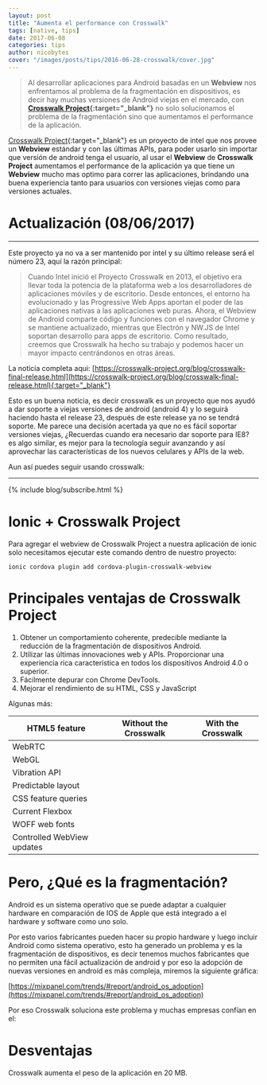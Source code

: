 ```yaml
---
layout: post
title: "Aumenta el performance con Crosswalk"
tags: [native, tips]  
date: 2017-06-08
categories: tips
author: nicobytes
cover: "/images/posts/tips/2016-06-28-crosswalk/cover.jpg"
---
```


> Al desarrollar aplicaciones para Android basadas en un **Webview** nos enfrentamos al problema de la fragmentación en dispositivos, es decir hay muchas versiones de Android viejas en el mercado, con **[Crosswalk Project](https://crosswalk-project.org/){:target="_blank"}** no solo solucionamos el problema de la fragmentación sino que aumentamos el performance de la aplicación.

<amp-img width="1746" height="934" layout="responsive" src="/images/posts/tips/2016-06-28-crosswalk/cover.jpg" alt="crosswalk"></amp-img>

[Crosswalk Project](https://crosswalk-project.org/){:target="_blank"} es un proyecto de intel que nos provee un **Webview** estándar y con las últimas APIs, para poder usarlo sin importar que versión de android tenga el usuario, al usar el **Webview** de **Crosswalk Project** aumentamos el performance de la aplicación ya que tiene un **Webview** mucho mas optimo para correr las aplicaciones, brindando una buena experiencia tanto para usuarios con versiones viejas como para versiones actuales.

# Actualización (08/06/2017)
<hr/>

Este proyecto ya no va a ser mantenido por intel y su último release será el número 23, aquí la razón principal:
 
> Cuando Intel inició el Proyecto Crosswalk en 2013, el objetivo era llevar toda la potencia de la plataforma web a los desarrolladores de aplicaciones móviles y de escritorio. Desde entonces, el entorno ha evolucionado y las Progressive Web Apps aportan el poder de las aplicaciones nativas a las aplicaciones web puras. Ahora, el Webview de Android comparte código y funciones con el navegador Chrome y se mantiene actualizado, mientras que Electrón y NW.JS de Intel soportan desarrollo para apps de escritorio. Como resultado, creemos que Crosswalk ha hecho su trabajo y podemos hacer un mayor impacto centrándonos en otras áreas.
 
La noticia completa aqui: [https://crosswalk-project.org/blog/crosswalk-final-release.html](https://crosswalk-project.org/blog/crosswalk-final-release.html){:target="_blank"} 
 
Esto es un buena noticia, es decir crosswalk es un proyecto que nos ayudó a dar soporte a viejas versiones de android (android 4) y lo seguirá haciendo hasta el release 23, después de este release ya no se tendrá soporte. Me parece una decisión acertada ya que no es fácil soportar versiones viejas, ¿Recuerdas cuando era necesario dar soporte para IE8? es algo similar, es mejor para la tecnología seguir avanzando y así aprovechar las características de los nuevos celulares y APIs de la web.


Aun así puedes seguir usando crosswalk:
 
<hr/>
{% include blog/subscribe.html %}

# Ionic + Crosswalk Project

Para agregar el webview de Crosswalk Project a nuestra aplicación de ionic solo necesitamos ejecutar este comando dentro de nuestro proyecto:

```
ionic cordova plugin add cordova-plugin-crosswalk-webview
```

# Principales ventajas de Crosswalk Project

1. Obtener un comportamiento coherente, predecible mediante la reducción de la fragmentación de dispositivos Android.
1. Utilizar las últimas innovaciones web y APIs. Proporcionar una experiencia rica característica en todos los dispositivos Android 4.0 o superior.
1. Fácilmente depurar con Chrome DevTools.
1. Mejorar el rendimiento de su HTML, CSS y JavaScript

Algunas más:

<div class="table-responsive">
  <table class="table table-condensed">
    <thead> 
      <tr>
        <th>HTML5 feature</th> 
        <th>Without the Crosswalk</th> 
        <th>With the Crosswalk</th> 
      </tr> 
    </thead>
    <tbody>
      <tr>
        <td>WebRTC </td>
        <td><div class="icon icon-android-close"></div></td> 
        <td><div class="icon icon-android-done"></div></td>
      </tr>
      <tr>
        <td>WebGL</td>
        <td><div class="icon icon-android-close"></div></td> 
        <td><div class="icon icon-android-done"></div></td>
      </tr>
      <tr>
        <td>Vibration API</td>
        <td><div class="icon icon-android-close"></div></td> 
        <td><div class="icon icon-android-done"></div></td>
      </tr>
      <tr>
        <td>Predictable layout</td>
        <td><div class="icon icon-android-close"></div></td> 
        <td><div class="icon icon-android-done"></div></td>
      </tr>
      <tr>
        <td>CSS feature queries</td>
        <td><div class="icon icon-android-close"></div></td> 
        <td><div class="icon icon-android-done"></div></td>
      </tr>
      <tr>
        <td>Current Flexbox</td>
        <td><div class="icon icon-android-close"></div></td> 
        <td><div class="icon icon-android-done"></div></td>
      </tr>
      <tr>
        <td>WOFF web fonts</td>
        <td><div class="icon icon-android-close"></div></td> 
        <td><div class="icon icon-android-done"></div></td>
      </tr>
      <tr>
        <td>Controlled WebView updates</td>
        <td><div class="icon icon-android-close"></div></td> 
        <td><div class="icon icon-android-done"></div></td>
      </tr>
    </tbody>
  </table>
</div>

# Pero, ¿Qué es la fragmentación?

Android es un sistema operativo que se puede adaptar a cualquier hardware en comparación de IOS de Apple que está integrado a el hardware y software como uno solo. 

Por esto varios fabricantes pueden hacer su propio hardware y luego incluir Android como sistema operativo, esto ha generado un problema y es la fragmentación de dispositivos, es decir tenemos muchos fabricantes que no permiten una fácil actualización de android y por eso la adopción de nuevas versiones en android es más compleja, miremos la siguiente gráfica:

<amp-img width="1046" height="589" layout="responsive" src="/images/posts/tips/2016-06-28-crosswalk/screen1.png" alt="crosswalk"></amp-img>

[https://mixpanel.com/trends/#report/android_os_adoption](https://mixpanel.com/trends/#report/android_os_adoption)

Por eso Crosswalk soluciona este problema y muchas empresas confían en el:

<amp-img width="1091" height="436" layout="responsive" src="/images/posts/tips/2016-06-28-crosswalk/screen.png" alt="crosswalk"></amp-img>

# Desventajas

Crosswalk aumenta el peso de la aplicación en 20 MB.